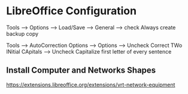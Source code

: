 # LibreOffice Configuration

Tools --> Options --> Load/Save --> General
  --> check Always create backup copy

Tools --> AutoCorrection Options --> Options
  --> Uncheck Correct TWo INitial CApitals
  --> Uncheck Capitalize first letter of every sentence

## Install Computer and Networks Shapes
https://extensions.libreoffice.org/extensions/vrt-network-equipment
